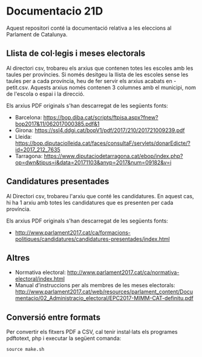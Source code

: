 # Documentacio 21D

Aquest repositori conté la documentació relativa a les eleccions al Parlament de Catalunya.

## Llista de col·legis i meses electorals

Al directori csv, trobareu els arxius que contenen totes les escoles amb les taules per províncies. Si només desitgeu la llista de les escoles sense les taules per a cada província, heu de fer servir els arxius acabats en -petit.csv. Aquests arxius només contenen 3 columnes amb el municipi, nom de l'escola o espai i la direcció.

Els arxius PDF originals s'han descarregat de les següents fonts:
- Barcelona: https://bop.diba.cat/scripts/ftpisa.aspx?fnew?bop2017&11/062017000385.pdf&1
- Girona: https://ssl4.ddgi.cat/bopV1/pdf/2017/210/201721009239.pdf
- Lleida: https://bop.diputaciolleida.cat/faces/consultaF/servlets/donarEdicte/?id=2017_212_7635
- Tarragona: https://www.diputaciodetarragona.cat/ebop/index.php?op=dwn&tipus=i&data=20171103&anyp=2017&num=09182&v=i

## Candidatures presentades

Al Directori csv, trobareu l'arxiu que conté les candidatures. En aquest cas, hi ha 1 arxiu amb totes les candidatures que es presenten per cada província.

Els arxius PDF originals s'han descarregat de les següents fonts:
- http://www.parlament2017.cat/ca/formacions-politiques/candidatures/candidatures-presentades/index.html

## Altres

- Normativa electoral: http://www.parlament2017.cat/ca/normativa-electoral/index.html
- Manual d’instruccions per als membres de les meses electorals: http://www.parlament2017.cat/web/resources/parlament_content/Documentacio/02_Administracio_electoral/EPC2017-MIMM-CAT-definitu.pdf

## Conversió entre formats

Per convertir els fitxers PDF a CSV, cal tenir instal·lats els programes pdftotext, php i executar la següent comanda:

```
source make.sh
```
